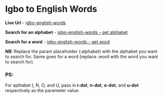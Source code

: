 # Igbo to English Words

**Live Url** - [igbo-english-words](https://igbo-english-words.herokuapp.com/)

**Search for an alphabet** - [igbo-english-words - get alphabet](https://igbo-english-words.herokuapp.com/get/:alphabet)

**Search for a word** - [igbo-english-words - get word](https://igbo-english-words.herokuapp.com/words?keyword=:word)

***NB***: Replace the param placeholder (:alphabet) with the alphabet you want to search for. Same goes for a word (replace :word with the word you want to search for).

### **PS:**

For aplhabet Ị, Ṅ, Ọ, and Ụ, pass in **i-dot**, **n-dot**, **o-dot**, and **u-dot** respectively as the parameter value.
